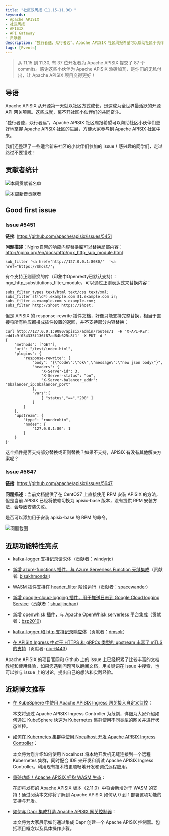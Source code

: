```yaml
---
title: "社区双周报（11.15-11.30）"
keywords: 
- Apache APISIX
- 社区周报
- APISIX
- API Gateway
- 贡献者
description: “独行者速，众行者远”。Apache APISIX 社区周报希望可以帮助社区小伙伴们更好地掌握 Apache APISIX 社区的每周进展，方便大家参与到 Apache APISIX 社区中来。
tags: [Events]
---
```


> 从 11.15 到 11.30, 有 37 位开发者为 Apache APISIX 提交了 87 个 commits。感谢这些小伙伴为 Apache APISIX 添砖加瓦，是你们的无私付出，让 Apache APISIX 项目变得更好！

<!--truncate-->

## 导语

Apache APISIX 从开源第一天就以社区方式成长，迅速成为全世界最活跃的开源 API 网关项目。这些成就，离不开社区小伙伴们的共同奋斗。

“独行者速，众行者远”。Apache APISIX 社区周报希望可以帮助社区小伙伴们更好地掌握 Apache APISIX 社区的进展，方便大家参与到 Apache APISIX 社区中来。

我们还整理了一些适合新来社区的小伙伴们参加的 issue！感兴趣的同学们，走过路过不要错过！

## 贡献者统计

![本周贡献者名单](https://static.apiseven.com/202108/1638348155941-0e071c9b-1c4a-40ac-af10-187cad658590.png)

![本周新晋贡献者](https://static.apiseven.com/202108/1638348155955-f711af06-2eba-4362-88fe-f1dc187f227d.png)

## Good first issue

### Issue #5451

**链接**: https://github.com/apache/apisix/issues/5451

**问题描述**：Nginx自带的响应内容替换库可以替换局部内容：http://nginx.org/en/docs/http/ngx_http_sub_module.html

```Nginx
sub_filter '<a href="http://127.0.0.1:8080/'  '<a href="https://$host/';
```

有个支持正则替换的库（印象中Openresty已默认支持）：ngx_http_substitutions_filter_module，可以通过正则表达式来替换内容：

```Nginx
subs_filter_types text/html text/css text/xml;
subs_filter st(\d*).example.com $1.example.com ir;
subs_filter a.example.com s.example.com;
subs_filter http://$host https://$host;
```

但是 APISIX 的 response-rewrite 插件文档，好像只能支持完整替换，相当于直接将所有响应都换成插件设置的返回，并不支持部分内容替换：

```shell
curl http://127.0.0.1:9080/apisix/admin/routes/1  -H 'X-API-KEY: edd1c9f034335f136f87ad84b625c8f1' -X PUT -d '
{
    "methods": ["GET"],
    "uri": "/test/index.html",
    "plugins": {
        "response-rewrite": {
            "body": "{\"code\":\"ok\",\"message\":\"new json body\"}",
            "headers": {
                "X-Server-id": 3,
                "X-Server-status": "on",
                "X-Server-balancer_addr": "$balancer_ip:$balancer_port"
            },
            "vars":[
                [ "status","==","200" ]
            ]
        }
    },
    "upstream": {
        "type": "roundrobin",
        "nodes": {
            "127.0.0.1:80": 1
        }
    }
}'
```

这个插件是否支持部分替换或正则替换？如果不支持，APISIX 有没有其他解决方案呢？

### Issue #5647

**链接**: https://github.com/apache/apisix/issues/5647

**问题描述**：当前文档提供了在 CentOS7 上直接使用 RPM 安装 APISIX 的方法，但是当前 APISIX 已经将依赖切换为 apisix-base 版本，没有提供 RPM 安装方法，会导致安装失败。

是否可以添加用于安装 apisix-base 的 RPM 的命令。

![问题截图](https://static.apiseven.com/202108/1638346839201-3efb9807-13a7-4106-968a-5198b22d1a67.png)

## 近期功能特性亮点

- [kafka-logger 支持记录请求体](https://github.com/apache/apisix/pull/5501)（贡献者：[windyrjc](https://github.com/windyrjc)）

- [新增 azure-functions 插件，与 Azure Serverless Function 无缝集成](https://github.com/apache/apisix/pull/5479)（贡献者: [bisakhmondal](https://github.com/bisakhmondal)）

- [WASM 插件支持在 header_filter 阶段运行](https://github.com/apache/apisix/pull/5544)（贡献者：[spacewander](https://github.com/spacewander)）

- [新增 google-cloud-logging 插件，用于推送日志到 Google Cloud logging Service](https://github.com/apache/apisix/pull/5538)（贡献者：[shuaijinchao](https://github.com/shuaijinchao)）

- [新增 openwhisk 插件，与 Apache OpenWhisk serverless 平台集成](https://github.com/apache/apisix/pull/5518)（贡献者：[bzp2010](https://github.com/bzp2010)）

- [kafka-logger 和 http 支持记录响应体](https://github.com/apache/apisix/pull/5550)（贡献者：[dmsolr](https://github.com/dmsolr)）

- [在 APISIX Ingress 中对于 HTTPS 和 gRPCs 类型的 upstream 丰富了 mTLS 的支持](https://github.com/apache/apisix-ingress-controller/pull/755)（贡献者: [nic-6443](https://github.com/nic-6443)）

Apache APISIX 的项目官网和 Github 上的 issue 上已经积累了比较丰富的文档教程和使用经验，如果您遇到问题可以翻阅文档，用关键词在 issue 中搜索，也可以参与 issue 上的讨论，提出自己的想法和实践经验。

## 近期博文推荐

- [在 KubeSphere 中使用 Apache APISIX Ingress 网关接入自定义监控](https://apisix.apache.org/zh/blog/2021/11/30/use-apisix-ingress-in-kubesphere)：

  本文将通过 Apache APISIX Ingress Controller 为范例，详细为大家介绍如何通过 KubeSphere 快速为 Kubernetes 集群使用不同类型的网关并进行状态监控。

- [如何在 Kubernetes 集群中使用 Nocalhost 开发 Apache APISIX Ingress Controller](https://apisix.apache.org/zh/blog/2021/11/22/develop-apisix-ingress-with-nocalhost-in-kubernetes)：

  本文将为您介绍如何使用 Nocalhost 将本地开发机无缝连接到一个远程 Kubernetes 集群，同时配合 IDE 来开发和调试 Apache APISIX Ingress Controller。利用现有技术栈更顺畅地开发和调试远程应用。

- [重磅功能！Apache APISIX 拥抱 WASM 生态](https://apisix.apache.org/zh/blog/2021/11/19/apisix-supports-wasm)：

  在即将发布的 Apache APISIX 版本（2.11.0）中将会新增对于 WASM 的支持！通过阅读本文你将了解到 Apache APISIX 如何从 0 到 1 部署这项功能的支持与开发。

- [如何与 Dapr 集成打造 Apache APISIX 网关控制器](https://apisix.apache.org/zh/blog/2021/11/17/dapr-with-apisix)：

  本文将为大家展示如何通过集成 Dapr 创建一个 Apache APISIX 控制器。包括项目概念以及具体操作步骤。
